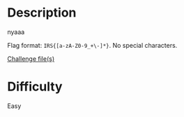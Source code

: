 # Description

nyaaa

Flag format: `IRS{[a-zA-Z0-9_+\-]*}`. No special characters.

[Challenge file(s)](https://drive.google.com/file/d/1B68JrilFNJFkA58u1WKePUvjXzFihCLX/view?usp=sharing)

# Difficulty

Easy
